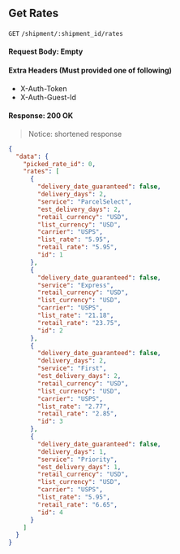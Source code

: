 ## Get Rates

`GET` `/shipment/:shipment_id/rates`

#### Request Body: Empty

#### Extra Headers (Must provided one of following)

* X-Auth-Token
* X-Auth-Guest-Id

#### Response: 200 OK

> Notice: shortened response

```json
{
  "data": {
    "picked_rate_id": 0,
    "rates": [
      {
        "delivery_date_guaranteed": false,
        "delivery_days": 2,
        "service": "ParcelSelect",
        "est_delivery_days": 2,
        "retail_currency": "USD",
        "list_currency": "USD",
        "carrier": "USPS",
        "list_rate": "5.95",
        "retail_rate": "5.95",
        "id": 1
      },
      {
        "delivery_date_guaranteed": false,
        "service": "Express",
        "retail_currency": "USD",
        "list_currency": "USD",
        "carrier": "USPS",
        "list_rate": "21.18",
        "retail_rate": "23.75",
        "id": 2
      },
      {
        "delivery_date_guaranteed": false,
        "delivery_days": 2,
        "service": "First",
        "est_delivery_days": 2,
        "retail_currency": "USD",
        "list_currency": "USD",
        "carrier": "USPS",
        "list_rate": "2.77",
        "retail_rate": "2.85",
        "id": 3
      },
      {
        "delivery_date_guaranteed": false,
        "delivery_days": 1,
        "service": "Priority",
        "est_delivery_days": 1,
        "retail_currency": "USD",
        "list_currency": "USD",
        "carrier": "USPS",
        "list_rate": "5.95",
        "retail_rate": "6.65",
        "id": 4
      }
    ]
  }
}
```
